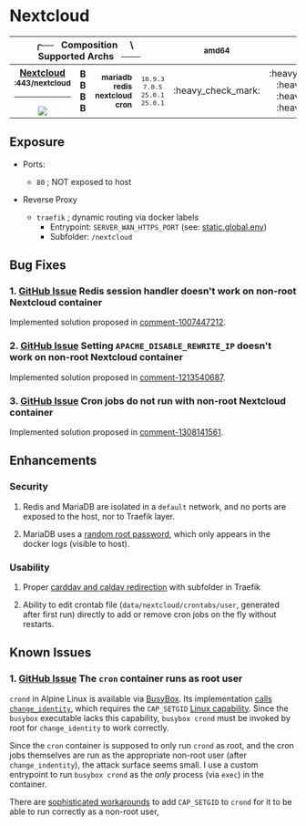 # Nextcloud

<table>
  <thead>
    <tr>
      <th colspan='4' align='center'>╭── &nbsp; Composition &nbsp; &nbsp; \ &nbsp; &nbsp; Supported Archs &nbsp; ─── </th>
      <th align='center'><sub>amd64</sub></th>
      <th align='center'><sub>386</sub></th>
      <th align='center'><sub>arm/v6</sub></th>
      <th align='center'><sub>arm/v7</sub></th>
      <th align='center'><sub>arm64</sub></th>
      <th align='center'><sub>ppc64le</sub></th>
    </tr>
  </thead>
  <tbody>
    <tr>
      <th>
        <a href='https://nextcloud.com/'>Nextcloud</a>
        <br>
        <sub>:443/nextcloud</sub>
        <hr>
        <a href='https://github.com/padhi-homelab/services/actions?query=workflow%3A%22Docker+Compose+Test+%28Nextcloud%29%22'><img src='https://img.shields.io/github/workflow/status/padhi-homelab/services/Docker%20Compose%20Test%20(Nextcloud)?logo=github&logoWidth=24&style=flat-square&label=tests'></img></a>
      </th>
      <th>
        B <br> B <br> B <br> B
      </th>
      <th align='right'>
        <a href='https://hub.docker.com/_/mariadb'>
          <sub>mariadb</sub>
        </a>
        <a href='https://hub.docker.com/_/redis'>
          <sub>redis</sub>
        </a>
        <br>
        <a href='https://hub.docker.com/_/nextcloud'>
          <sub>nextcloud</sub>
        </a>
        <br>
        <a href='https://hub.docker.com/_/nextcloud'>
          <sub>cron</sub>
        </a>
      </th>
      <td align='center'>
        <code><sub>10.9.3</sub></code>
        <br>
        <code><sub>7.0.5</sub></code>
        <br>
        <code><sub>25.0.1</sub></code>
        <br>
        <code><sub>25.0.1</sub></code>
      </td>
      <td align='center'>
        :heavy_check_mark:
      </td>
      <td align='center'>
        :heavy_multiplication_x:
        <br>
        :heavy_check_mark:
        <br>
        :heavy_check_mark:
        <br>
        :heavy_check_mark:
      </td>
      <td align='center'>
        :heavy_multiplication_x:
        <br>
        :heavy_check_mark:
        <br>
        :heavy_check_mark:
        <br>
        :heavy_check_mark:
      </td>
      <td align='center'>
        :heavy_multiplication_x:
        <br>
        :heavy_check_mark:
        <br>
        :heavy_check_mark:
        <br>
        :heavy_check_mark:
      </td>
      <td align='center'>
        :heavy_check_mark:
      </td>
      <td align='center'>
        :heavy_check_mark:
      </td>
    </tr>
  </tbody>
</table>


## Exposure

- Ports:
  - `80` ; NOT exposed to host

- Reverse Proxy
  - `traefik` ; dynamic routing via docker labels
    - Entrypoint: `SERVER_WAN_HTTPS_PORT` (see: [static.global.env](../static.global.env))
    - Subfolder: `/nextcloud`


## Bug Fixes

### 1. [GitHub Issue][redis issue] Redis session handler doesn't work on non-root Nextcloud container

Implemented solution proposed in [comment-1007447212](https://github.com/nextcloud/docker/issues/763#issuecomment-1007447212).

### 2. [GitHub Issue][apache issue] Setting `APACHE_DISABLE_REWRITE_IP` doesn't work on non-root Nextcloud container

Implemented solution proposed in [comment-1213540687](https://github.com/nextcloud/docker/issues/1494#issuecomment-1213540687).

### 3. [GitHub Issue][cron issue] Cron jobs do not run with non-root Nextcloud container

Implemented solution proposed in [comment-1308141561](https://github.com/nextcloud/docker/issues/1740#issuecomment-1308141561).

## Enhancements

### Security

1. Redis and MariaDB are isolated in a `default` network,
   and no ports are exposed to the host, nor to Traefik layer.

2. MariaDB uses a [random root password],
   which only appears in the docker logs (visible to host).

### Usability

1. Proper [carddav and caldav redirection](docker-compose.labels.yml#L8-L10)
   with subfolder in Traefik

2. Ability to edit crontab file (`data/nextcloud/crontabs/user`, generated after first run)
   directly to add or remove cron jobs on the fly without restarts.


## Known Issues

### 1. [GitHub Issue][cron uid issue] The `cron` container runs as root user

`crond` in Alpine Linux is available via [BusyBox].
Its implementation [calls `change_identity`](https://github.com/mirror/busybox/blob/master/miscutils/crond.c#L686),
which requires the `CAP_SETGID` [Linux capability](https://man7.org/linux/man-pages/man7/capabilities.7.html).
Since the `busybox` executable lacks this capability,
`busybox crond` must be invoked by root for `change_identity` to work correctly.

Since the `cron` container is supposed to only run `crond` as root,
and the cron jobs themselves are run as the appropriate non-root user (after `change_indentity`),
the attack surface seems small.
I use a custom entrypoint to run `busybox crond` as the _only_ process (via `exec`) in the container.

There are [sophisticated workarounds](https://medium.com/@geekidea_81313/running-cron-jobs-as-non-root-on-alpine-linux-e5fa94827c34)
to add `CAP_SETGID` to `crond` for it to be able to run correctly as a non-root user, 


[apache issue]:         https://github.com/nextcloud/docker/issues/1494
[BusyBox]:              https://en.wikipedia.org/wiki/BusyBox
[cron issue]:           https://github.com/nextcloud/docker/issues/1740
[cron uid issue]:       https://github.com/gliderlabs/docker-alpine/issues/381
[random root password]: https://mariadb.com/kb/en/mariadb-docker-environment-variables/#mariadb_random_root_password-mysql_random_root_password
[redis issue]:          https://github.com/nextcloud/docker/issues/763